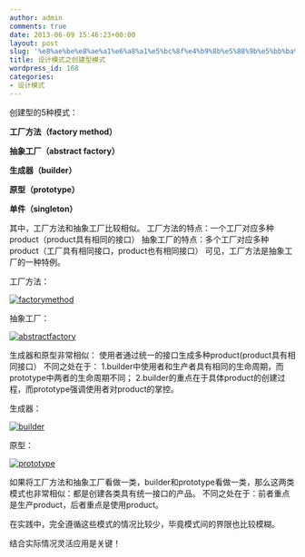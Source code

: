 ```yaml
---
author: admin
comments: true
date: 2013-06-09 15:46:23+00:00
layout: post
slug: '%e8%ae%be%e8%ae%a1%e6%a8%a1%e5%bc%8f%e4%b9%8b%e5%88%9b%e5%bb%ba%e5%9e%8b%e6%a8%a1%e5%bc%8f'
title: 设计模式之创建型模式
wordpress_id: 168
categories:
- 设计模式
---
```


创建型的5种模式：

**工厂方法（factory method）**

**抽象工厂（abstract factory）**

**生成器（builder）**

**原型（prototype）**

**单件（singleton）**


其中，工厂方法和抽象工厂比较相似。
工厂方法的特点：一个工厂对应多种product（product具有相同的接口）
抽象工厂的特点：多个工厂对应多种product（工厂具有相同接口，product也有相同接口）
可见，工厂方法是抽象工厂的一种特例。







工厂方法：




[![factorymethod](http://liu-nan.com/wp-content/uploads/2013/06/factorymethod.png)](http://liu-nan.com/?attachment_id=169)










抽象工厂：




[![abstractfactory](http://liu-nan.com/wp-content/uploads/2013/06/abstractfactory.png)](http://liu-nan.com/?attachment_id=170)









生成器和原型非常相似：
使用者通过统一的接口生成多种product(product具有相同接口）
不同之处在于：
1.builder中使用者和生产者具有相同的生命周期，而prototype中两者的生命周期不同；
2.builder的重点在于具体product的创建过程，而prototype强调使用者对product的掌控。









生成器：




[![builder](http://liu-nan.com/wp-content/uploads/2013/06/builder.png)](http://liu-nan.com/?attachment_id=171)










原型：




[![prototype](http://liu-nan.com/wp-content/uploads/2013/06/prototype.png)](http://liu-nan.com/?attachment_id=172)










如果将工厂方法和抽象工厂看做一类，builder和prototype看做一类，那么这两类模式也非常相似：都是创建各类具有统一接口的产品。
不同之处在于：前者重点是生产product，后者重点是使用product。







在实践中，完全遵循这些模式的情况比较少，毕竟模式间的界限也比较模糊。




结合实际情况灵活应用是关键！
